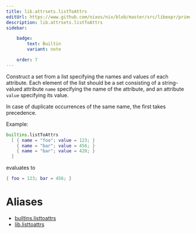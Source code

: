 ```yaml
---
title: lib.attrsets.listToAttrs
editUrl: https://www.github.com/nixos/nix/blob/master/src/libexpr/primops.cc
description: lib.attrsets.listToAttrs
sidebar:

    badge:
        text: Builtin
        variant: note

    order: 7
---
```


Construct a set from a list specifying the names and values of each
attribute. Each element of the list should be a set consisting of a
string-valued attribute `name` specifying the name of the attribute,
and an attribute `value` specifying its value.

In case of duplicate occurrences of the same name, the first
takes precedence.

Example:

```nix
builtins.listToAttrs
  [ { name = "foo"; value = 123; }
    { name = "bar"; value = 456; }
    { name = "bar"; value = 420; }
  ]
```

evaluates to

```nix
{ foo = 123; bar = 456; }
```


# Aliases

- [builtins.listtoattrs](/nix-doc-comments/reference/builtins/builtins-listtoattrs)
- [lib.listtoattrs](/nix-doc-comments/reference/lib/lib-listtoattrs)


